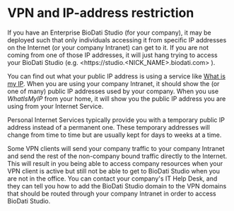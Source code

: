 # VPN and IP-address restriction

If you have an Enterprise BioDati Studio (for your company), it may be deployed such that only individuals accessing it from specific IP addresses on the Internet (or your company Intranet) can get to it. If you are not coming from one of those IP addresses, it will just hang trying to access your BioDati Studio (e.g. <https://studio.<NICK_NAME>.biodati.com> ).

You can find out what your public IP address is using a service like [What is my IP](https://whatismyip.com). When you are using your company Intranet, it should show the (or one of many) public IP addresses used by your company. When you use *WhatIsMyIP* from your home, it will show you the public IP address you are using from your Internet Service.

Personal Internet Services typically provide you with a temporary public IP address instead of a permanent one. These temporary addresses will change from time to time but are usually kept for days to weeks at a time.

Some VPN clients will send your company traffic to your company Intranet and send the rest of the non-company bound traffic directly to the Internet. This will result in you being able to access company resources when your VPN client is active but still not be able to get to BioDati Studio when you are not in the office. You can contact your company's IT Help Desk, and they can tell you how to add the BioDati Studio domain to the VPN domains that should be routed through your company Intranet in order to access BioDati Studio.
